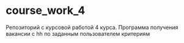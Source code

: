 # course_work_4
Репозиторий с курсовой работой 4 курса. Программа получения вакансии с hh по заданным пользователем критериям 

